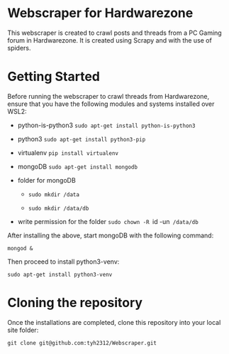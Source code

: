# Webscraper for Hardwarezone

This webscraper is created to crawl posts and threads from a PC Gaming forum in Hardwarezone. It is created using Scrapy and with the use of spiders.

# Getting Started
Before running the webscraper to crawl threads from Hardwarezone, ensure that you have the following modules and systems installed over WSL2:

* python-is-python3
`sudo apt-get install python-is-python3`
* python3
`sudo apt-get install python3-pip`
* virtualenv
`pip install virtualenv`
* mongoDB
`sudo apt-get install mongodb`
* folder for mongoDB
 
  * `sudo mkdir /data`
 
  * `sudo mkdir /data/db`
* write permission for the folder
`sudo chown -R `id -un` /data/db`

After installing the above, start mongoDB with the following command:

`mongod &`

Then proceed to install python3-venv: 

`sudo apt-get install python3-venv`

# Cloning the repository
Once the installations are completed, clone this repository into your local site folder:

`git clone git@github.com:tyh2312/Webscraper.git`











